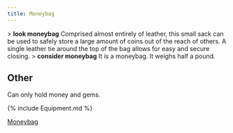 ```yaml
---
title: Moneybag
---
```


\> **look moneybag**
Comprised almost entirely of leather, this small sack can be used to
safely
store a large amount of coins out of the reach of others. A single
leather
tie around the top of the bag allows for easy and secure closing.
\> **consider moneybag**
It is a moneybag.
It weighs half a pound.

## Other

Can only hold money and gems.

{% include Equipment.md %}

[Moneybag](Category:_Containers "wikilink")